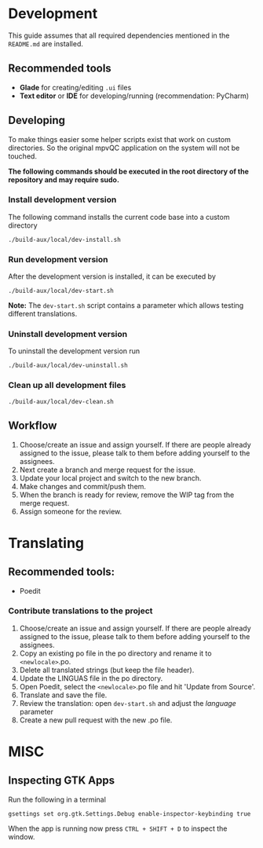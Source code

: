 # Development

This guide assumes that all required dependencies mentioned in the `README.md` are installed.

## Recommended tools

* **Glade** for creating/editing `.ui` files
* **Text editor** or **IDE** for developing/running (recommendation: PyCharm)

## Developing

To make things easier some helper scripts exist that work on custom directories.
So the original mpvQC application on the system will not be touched.

**The following commands should be executed in the root directory of the repository and may require sudo.**

### Install development version
The following command installs the current code base into a custom directory
```shell script
./build-aux/local/dev-install.sh
```

### Run development version
After the development version is installed, it can be executed by
```shell script
./build-aux/local/dev-start.sh
```

**Note:** The `dev-start.sh` script contains a parameter which allows testing different translations.

### Uninstall development version
To uninstall the development version run
```shell script
./build-aux/local/dev-uninstall.sh
```

### Clean up all development files
```shell script
./build-aux/local/dev-clean.sh
```

## Workflow

1. Choose/create an issue and assign yourself. If there are people already assigned to the issue, please talk to them before adding yourself to the assignees.
2. Next create a branch and merge request for the issue.
3. Update your local project and switch to the new branch.
4. Make changes and commit/push them.
5. When the branch is ready for review, remove the WIP tag from the merge request.
6. Assign someone for the review.

# Translating

## Recommended tools:

* Poedit

### Contribute translations to the project

1. Choose/create an issue and assign yourself. If there are people already assigned to the issue, please talk to them before adding yourself to the assignees.
1. Copy an existing po file in the po directory and rename it to `<newlocale>`.po.
1. Delete all translated strings (but keep the file header).
1. Update the LINGUAS file in the po directory.
1. Open Poedit, select the `<newlocale>`.po file and hit 'Update from Source'.
1. Translate and save the file.
1. Review the translation: open `dev-start.sh` and adjust the *language* parameter
1. Create a new pull request with the new .po file.

# MISC

## Inspecting GTK Apps

Run the following in a terminal
```shell
gsettings set org.gtk.Settings.Debug enable-inspector-keybinding true
```
When the app is running now press `CTRL + SHIFT + D` to inspect the window.
